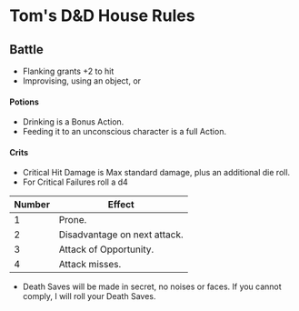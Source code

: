 # Tom's D&D House Rules


## Battle

 - Flanking grants +2 to hit
 - Improvising, using an object, or 
 
 #### Potions
 - Drinking is a Bonus Action.
 - Feeding it to an unconscious character is a full Action.
 
 #### Crits
 - Critical Hit Damage is Max standard damage, plus an additional die roll.
 - For Critical Failures roll a d4

| Number | Effect                       |
| ------ | ---------------------------- |
| 1      | Prone.                       |
| 2      | Disadvantage on next attack. |
| 3      | Attack of Opportunity.       |
| 4      | Attack misses.               |

 
 - Death Saves will be made in secret, no noises or faces. If you cannot comply, I will roll your Death Saves.